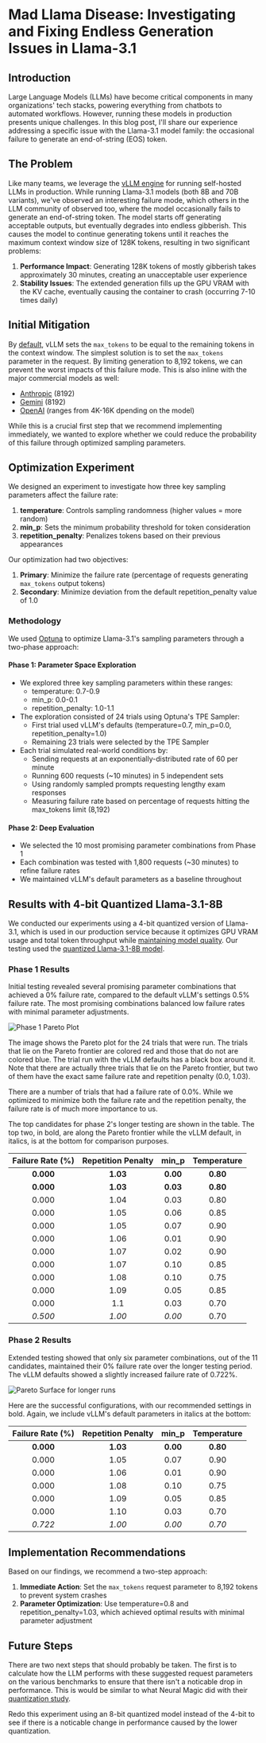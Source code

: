 # Mad Llama Disease: Investigating and Fixing Endless Generation Issues in Llama-3.1

## Introduction

Large Language Models (LLMs) have become critical components in many organizations' tech stacks, powering everything from chatbots to automated workflows. However, running these models in production presents unique challenges. In this blog post, I'll share our experience addressing a specific issue with the Llama-3.1 model family: the occasional failure to generate an end-of-string (EOS) token.

## The Problem

Like many teams, we leverage the [vLLM engine](https://docs.vllm.ai) for running self-hosted LLMs in production. While running Llama-3.1 models (both 8B and 70B variants), we've observed an interesting failure mode, which others in the LLM community of observed too, where the model occasionally fails to generate an end-of-string token. The model starts off generating acceptable outputs, but eventually degrades into endless gibberish. This causes the model to continue generating tokens until it reaches the maximum context window size of 128K tokens, resulting in two significant problems:

1. **Performance Impact**: Generating 128K tokens of mostly gibberish takes approximately 30 minutes, creating an unacceptable user experience
2. **Stability Issues**: The extended generation fills up the GPU VRAM with the KV cache, eventually causing the container to crash (occurring 7-10 times daily)

## Initial Mitigation

By [default](https://github.com/vllm-project/vllm/blob/730e9592e97c643474aa44e9d3dbe6f55c4b9ad9/vllm/entrypoints/openai/serving_chat.py#L190), vLLM sets the `max_tokens` to be equal to the remaining tokens in the context window. The simplest solution is to set the `max_tokens` parameter in the request. By limiting generation to 8,192 tokens, we can prevent the worst impacts of this failure mode. This is also inline with the major commercial models as well:

* [Anthropic](https://docs.anthropic.com/en/docs/about-claude/models#model-comparison-table) (8192)
* [Gemini](https://cloud.google.com/vertex-ai/generative-ai/docs/learn/models#gemini-1.5-pro) (8192)
* [OpenAI](https://platform.openai.com/docs/models) (ranges from 4K-16K dpending on the model)

While this is a crucial first step that we recommend implementing immediately, we wanted to explore whether we could reduce the probability of this failure through optimized sampling parameters.

## Optimization Experiment

We designed an experiment to investigate how three key sampling parameters affect the failure rate:

1. **temperature**: Controls sampling randomness (higher values = more random)
2. **min_p**: Sets the minimum probability threshold for token consideration
3. **repetition_penalty**: Penalizes tokens based on their previous appearances

Our optimization had two objectives:

1. **Primary**: Minimize the failure rate (percentage of requests generating `max_tokens` output tokens)
2. **Secondary**: Minimize deviation from the default repetition_penalty value of 1.0

### Methodology

We used [Optuna](https://optuna.readthedocs.io) to optimize Llama-3.1's sampling parameters through a two-phase approach:

#### Phase 1: Parameter Space Exploration
* We explored three key sampling parameters within these ranges:
  * temperature: 0.7-0.9
  * min_p: 0.0-0.1
  * repetition_penalty: 1.0-1.1    
* The exploration consisted of 24 trials using Optuna's TPE Sampler:
  * First trial used vLLM's defaults (temperature=0.7, min_p=0.0, repetition_penalty=1.0)
  * Remaining 23 trials were selected by the TPE Sampler
* Each trial simulated real-world conditions by:
  * Sending requests at an exponentially-distributed rate of 60 per minute
  * Running 600 requests (~10 minutes) in 5 independent sets
  * Using randomly sampled prompts requesting lengthy exam responses
  * Measuring failure rate based on percentage of requests hitting the max_tokens limit (8,192)

#### Phase 2: Deep Evaluation
* We selected the 10 most promising parameter combinations from Phase 1
* Each combination was tested with 1,800 requests (~30 minutes) to refine failure rates
* We maintained vLLM's default parameters as a baseline throughout

## Results with 4-bit Quantized Llama-3.1-8B

We conducted our experiments using a 4-bit quantized version of Llama-3.1, which is used in our production service because it optimizes GPU VRAM usage and total token throughput while [maintaining model quality](https://neuralmagic.com/blog/we-ran-over-half-a-million-evaluations-on-quantized-llms-heres-what-we-found/). Our testing used the [quantized Llama-3.1-8B model](https://huggingface.co/neuralmagic/Meta-Llama-3.1-70B-Instruct-quantized.w4a16).

### Phase 1 Results

Initial testing revealed several promising parameter combinations that achieved a 0% failure rate, compared to the default vLLM's settings 0.5% failure rate. The most promising combinations balanced low failure rates with minimal parameter adjustments.

![Phase 1 Pareto Plot](images/int4_pareto_plot_phase1.png)

The image shows the Pareto plot for the 24 trials that were run. The trials that lie on the Pareto frontier
are colored red and those that do not are colored blue. The trial run with the vLLM defaults has a black box around it. Note that there are actually three trials that lie on the Pareto frontier, but two of them have the exact same failure rate and repetition penalty (0.0, 1.03).

There are a number of trials that had a failure rate of 0.0%. While we optimized to minimize both the failure rate and the repetition penalty, the failure rate is of much more importance to us.

The top candidates for phase 2's longer testing are shown in the table. The top two, in bold, are along the Pareto frontier while the vLLM default, in italics, is at the bottom for comparison purposes.

| Failure Rate (%) | Repetition Penalty |   min_p  | Temperature |
|:----------------:|:------------------:|:--------:|:-----------:|
|     **0.000**    |    **1.03**        | **0.00** |   **0.80**  |
|     **0.000**    |    **1.03**        | **0.03** |   **0.80**  |
|       0.000      |      1.04          |   0.03   |     0.80    |
|       0.000      |      1.05          |   0.06   |     0.85    |
|       0.000      |      1.05          |   0.07   |     0.90    |
|       0.000      |      1.06          |   0.01   |     0.90    |
|       0.000      |      1.07          |   0.02   |     0.90    |
|       0.000      |      1.07          |   0.10   |     0.85    |
|       0.000      |      1.08          |   0.10   |     0.75    |
|       0.000      |      1.09          |   0.05   |     0.85    |
|       0.000      |      1.1           |   0.03   |     0.70    |
|      *0.500*     |     *1.00*         |  *0.00*  |     0.70    |


### Phase 2 Results

Extended testing showed that only six parameter combinations, out of the 11 candidates, maintained their 0% failure rate over the longer testing period. The vLLM defaults showed a slightly increased failure rate of 0.722%. 

![Pareto Surface for longer runs](images/int4_pareto_plot_phase2.png)

Here are the successful configurations, with our recommended settings in bold. Again, we include vLLM's default parameters in italics at the bottom:

| Failure Rate (%) | Repetition Penalty |   min_p  | Temperature |
|:----------------:|:------------------:|:--------:|:-----------:|
|    **0.000**     |     **1.03**       | **0.00** |  **0.80**   |
|      0.000       |       1.05         |   0.07   |    0.90     |
|      0.000       |       1.06         |   0.01   |    0.90     |
|      0.000       |       1.08         |   0.10   |    0.75     |
|      0.000       |       1.09         |   0.05   |    0.85     |
|      0.000       |       1.10         |   0.03   |    0.70     |
|     *0.722*      |      *1.00*        |  *0.00*  |   *0.70*    |

## Implementation Recommendations

Based on our findings, we recommend a two-step approach:

1. **Immediate Action**: Set the `max_tokens` request parameter to 8,192 tokens to prevent system crashes
2. **Parameter Optimization**: Use temperature=0.8 and repetition_penalty=1.03, which achieved optimal results with minimal parameter adjustment

## Future Steps

There are two next steps that should probably be taken. The first is to calculate how the LLM performs with these suggested request parameters on the various benchmarks to ensure that there isn't a noticable drop in performance. This is would be similar to what Neural Magic did with their [quantization study](https://neuralmagic.com/blog/we-ran-over-half-a-million-evaluations-on-quantized-llms-heres-what-we-found/).

Redo this experiment using an 8-bit quantized model instead of the 4-bit to see if there is a noticable change in performance caused by the lower quantization.